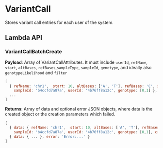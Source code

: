 # VariantCall

Stores variant call entries for each user of the system.

## Lambda API

### VariantCallBatchCreate

**Payload**: Array of VariantCallAttributes. It must include `userId`, `refName`, `start`, `altBases`, `refBases`,`sampleType`, `sampleId`, `genotype`, and ideally also `genotypeLikelihood` and `filter`
```js
[
  { refName: 'chr1',  start: 10, altBases: ['A', 'T'], refBases: 'C', sampleType: '23andme',
    sampleId: 'b4ccfd7a87a', userId: '4b76ff8a12c', genotype: [0,1] },
  ...
]
```
**Returns**: Array of data and optional error JSON objects, where data is the created object or the creation parameters which failed.

```js
[
  { data: { refName: 'chr1',  start: 10, altBases: ['A', 'T'], refBases: 'C',  sampleType: '23andme',
    sampleId: 'b4ccfd7a87a', userId: '4b76ff8a12c', genotype: [0,1], createdAt: '...', updatedAt: '...', id: '...', }},
  { data: { ... }, error: 'Error:...' }
]
```

